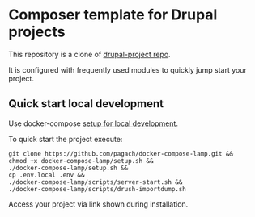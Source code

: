 # Composer template for Drupal projects

This repository is a clone of [drupal-project repo](https://github.com/drupal-composer/drupal-project).

It is configured with frequently used modules to quickly jump start your project.

## Quick start local development
Use docker-compose [setup for local development](https://github.com/pagach/docker-compose-lamp).

To quick start the project execute:

```shell
git clone https://github.com/pagach/docker-compose-lamp.git &&
chmod +x docker-compose-lamp/setup.sh &&
./docker-compose-lamp/setup.sh &&
cp .env.local .env &&
./docker-compose-lamp/scripts/server-start.sh &&
./docker-compose-lamp/scripts/drush-importdump.sh
```

Access your project via link shown during installation.
